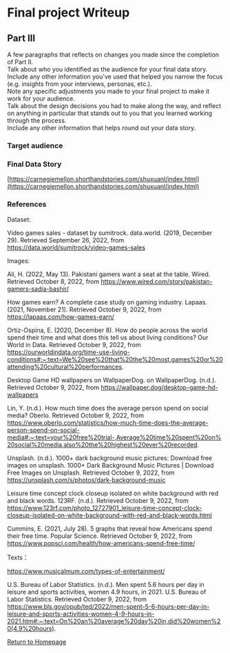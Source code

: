 # Final project Writeup

## Part III

A few paragraphs that reflects on changes you made since the completion of Part II.  
Talk about who you identified as the audience for your final data story.  
Include any other information you've used that helped you narrow the focus (e.g. insights from your interviews, personas, etc.).  
Note any specific adjustments you made to your final project to make it work for your audience.  
Talk about the design decisions you had to make along the way, and reflect on anything in particular that stands out to you that you learned working through the process.  
Include any other information that helps round out your data story. 

### Target audience

### Final Data Story
[https://carnegiemellon.shorthandstories.com/shuxuanl/index.html](https://carnegiemellon.shorthandstories.com/shuxuanl/index.html)

### References
Dataset:

Video games sales - dataset by sumitrock. data.world. (2019, December 29). Retrieved September 26, 2022, from https://data.world/sumitrock/video-games-sales 

Images:

Ali, H. (2022, May 13). Pakistani gamers want a seat at the table. Wired. Retrieved October 8, 2022, from https://www.wired.com/story/pakistan-gamers-sadia-bashir/

How games earn? A complete case study on gaming industry. Lapaas. (2021, November 21). Retrieved October 9, 2022, from https://lapaas.com/how-games-earn/

Ortiz-Ospina, E. (2020, December 8). How do people across the world spend their time and what does this tell us about living conditions? Our World in Data. Retrieved October 9, 2022, from https://ourworldindata.org/time-use-living-conditions#:~:text=We%20see%20that%20the%20most,games%20or%20attending%20cultural%20performances.

Desktop Game HD wallpapers on WallpaperDog. on WallpaperDog. (n.d.). Retrieved October 9, 2022, from https://wallpaper.dog/desktop-game-hd-wallpapers

Lin, Y. (n.d.). How much time does the average person spend on social media? Oberlo. Retrieved October 9, 2022, from https://www.oberlo.com/statistics/how-much-time-does-the-average-person-spend-on-social-media#:~:text=your%20free%20trial-,Average%20time%20spent%20on%20social%20media,also%20the%20highest%20ever%20recorded.

Unsplash. (n.d.). 1000+ dark background music pictures: Download free images on unsplash. 1000+ Dark Background Music Pictures | Download Free Images on Unsplash. Retrieved October 9, 2022, from https://unsplash.com/s/photos/dark-background-music

Leisure time concept clock closeup isolated on white background with red and black words. 123RF. (n.d.). Retrieved October 9, 2022, from https://www.123rf.com/photo_12727901_leisure-time-concept-clock-closeup-isolated-on-white-background-with-red-and-black-words.html

Cummins, E. (2021, July 28). 5 graphs that reveal how Americans spend their free time. Popular Science. Retrieved October 9, 2022, from https://www.popsci.com/health/how-americans-spend-free-time/

Texts：

https://www.musicalmum.com/types-of-entertainment/

U.S. Bureau of Labor Statistics. (n.d.). Men spent 5.6 hours per day in leisure and sports activities, women 4.9 hours, in 2021. U.S. Bureau of Labor Statistics. Retrieved October 9, 2022, from https://www.bls.gov/opub/ted/2022/men-spent-5-6-hours-per-day-in-leisure-and-sports-activities-women-4-9-hours-in-2021.htm#:~:text=On%20an%20average%20day%20in,did%20women%20(4.9%20hours).

[Return to Homepage](/README.md)
